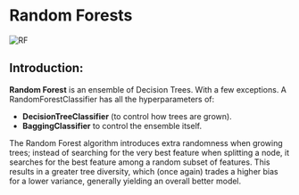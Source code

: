# Random Forests

![RF](https://user-images.githubusercontent.com/67468718/106378751-fb0c6780-635b-11eb-8b2b-ec0662a35f9e.JPG)

## Introduction:

**Random Forest** is an ensemble of Decision Trees. With a few exceptions. A RandomForestClassifier has all the hyperparameters of:
  * **DecisionTreeClassifier** (to control how trees are grown).
  * **BaggingClassifier** to control the ensemble itself.

The Random Forest algorithm introduces extra randomness when growing trees; instead of searching for the very best feature when splitting a node, it searches for the best feature among a random subset of features. This results in a greater tree diversity, which (once again) trades a higher bias for a lower variance, generally yielding an overall better model. 

